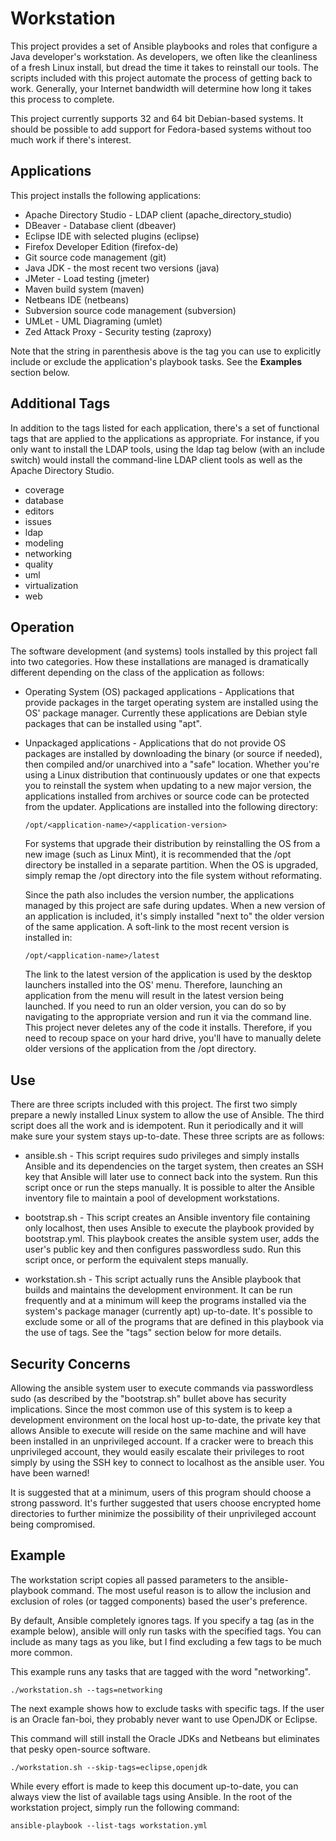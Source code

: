 Workstation
===========

This project provides a set of Ansible playbooks and roles that configure a
Java developer's workstation.  As developers, we often like the cleanliness of
a fresh Linux install, but dread the time it takes to reinstall our tools.
The scripts included with this project automate the process of getting back to
work.  Generally, your Internet bandwidth will determine how long it takes
this process to complete.

This project currently supports 32 and 64 bit Debian-based systems.  It should
be possible to add support for Fedora-based systems without too much work if
there's interest.

Applications
------------

This project installs the following applications:

-   Apache Directory Studio - LDAP client (apache_directory_studio)
-   DBeaver - Database client (dbeaver)
-   Eclipse IDE with selected plugins (eclipse)
-   Firefox Developer Edition (firefox-de)
-   Git source code management (git)
-   Java JDK - the most recent two versions (java)
-   JMeter - Load testing (jmeter)
-   Maven build system (maven)
-   Netbeans IDE (netbeans)
-   Subversion source code management (subversion)
-   UMLet - UML Diagraming (umlet)
-   Zed Attack Proxy - Security testing (zaproxy)

Note that the string in parenthesis above is the tag you can use to explicitly
include or exclude the application's playbook tasks.  See the **Examples**
section below.

Additional Tags
---------------

In addition to the tags listed for each application, there's a set of functional
tags that are applied to the applications as appropriate.  For instance, if you
only want to install the LDAP tools, using the ldap tag below (with an include
switch) would install the command-line LDAP client tools as well as the Apache
Directory Studio.

-   coverage
-   database
-   editors
-   issues
-   ldap
-   modeling
-   networking
-   quality
-   uml
-   virtualization
-   web

Operation
---------

The software development (and systems) tools installed by this project fall
into two categories.  How these installations are managed is dramatically
different depending on the class of the application as follows:

-   Operating System (OS) packaged applications - Applications that provide
    packages in the target operating system are installed using the OS' package
    manager.  Currently these applications are Debian style packages that can
    be installed using "apt".

-   Unpackaged applications - Applications that do not provide OS packages are
    installed by downloading the binary (or source if needed), then compiled
    and/or unarchived into a "safe" location.  Whether you're using a Linux
    distribution that continuously updates or one that expects you to reinstall
    the system when updating to a new major version, the applications installed
    from archives or source code can be protected from the updater.  Applications
    are installed into the following directory:

        /opt/<application-name>/<application-version>

    For systems that upgrade their distribution by reinstalling the OS from a new
    image (such as Linux Mint), it is recommended that the /opt directory be
    installed in a separate partition.  When the OS is upgraded, simply remap the
    /opt directory into the file system without reformating.
    
    Since the path also includes the version number, the applications managed
    by this project are safe during updates.  When a new version of an application
    is included, it's simply installed "next to" the older version of the same
    application.  A soft-link to the most recent version is installed in:

        /opt/<application-name>/latest

    The link to the latest version of the application is used by the desktop
    launchers installed into the OS' menu.  Therefore, launching an application
    from the menu will result in the latest version being launched.  If you need
    to run an older version, you can do so by navigating to the appropriate
    version and run it via the command line.  This project never deletes any of
    the code it installs.  Therefore, if you need to recoup space on your hard
    drive, you'll have to manually delete older versions of the application from
    the /opt directory.

Use
---

There are three scripts included with this project.  The first two simply
prepare a newly installed Linux system to allow the use of Ansible.  The third
script does all the work and is idempotent.  Run it periodically and it will
make sure your system stays up-to-date.  These three scripts are as follows:

*   ansible.sh - This script requires sudo privileges and simply installs
    Ansible and its dependencies on the target system, then creates an SSH key
    that Ansible will later use to connect back into the system.  Run this
    script once or run the steps manually.  It is possible to alter the Ansible
    inventory file to maintain a pool of development workstations.
                 
*   bootstrap.sh - This script creates an Ansible inventory file containing
    only localhost, then uses Ansible to execute the playbook provided by
    bootstrap.yml.  This playbook creates the ansible system user, adds the
    user's public key and then configures passwordless sudo.  Run this script
    once, or perform the equivalent steps manually.
                   
*   workstation.sh - This script actually runs the Ansible playbook that builds
    and maintains the development environment.  It can be run frequently and at
    a minimum will keep the programs installed via the system's package manager
    (currently apt) up-to-date.  It's possible to exclude some or all of the
    programs that are defined in this playbook via the use of tags.  See the
    "tags" section below for more details.

Security Concerns
-----------------

Allowing the ansible system user to execute commands via passwordless sudo (as
described by the "bootstrap.sh" bullet above has security implications.  Since
the most common use of this system is to keep a development environment on the
local host up-to-date, the private key that allows Ansible to execute will
reside on the same machine and will have been installed in an unprivileged
account.  If a cracker were to breach this unprivileged account, they would
easily escalate their privileges to root simply by using the SSH key to
connect to localhost as the ansible user.  You have been warned!

It is suggested that at a minimum, users of this program should choose a strong
password.  It's further suggested that users choose encrypted home directories
to further minimize the possibility of their unprivileged account being
compromised.

Example
-------

The workstation script copies all passed parameters to the ansible-playbook
command.  The most useful reason is to allow the inclusion and exclusion
of roles (or tagged components) based the user's preference.

By default, Ansible completely ignores tags.  If you specify a tag (as in
the example below), ansible will only run tasks with the specified tags.
You can include as many tags as you like, but I find excluding a few tags
to be much more common.

This example runs any tasks that are tagged with the word "networking".

```
./workstation.sh --tags=networking
```

The next example shows how to exclude tasks with specific tags.  If the user
is an Oracle fan-boi, they probably never want to use OpenJDK or Eclipse.

This command will still install the Oracle JDKs and Netbeans but eliminates
that pesky open-source software.

```
./workstation.sh --skip-tags=eclipse,openjdk
```

While every effort is made to keep this document up-to-date, you can always
view the list of available tags using Ansible.  In the root of the workstation
project, simply run the following command:

```
ansible-playbook --list-tags workstation.yml
```

